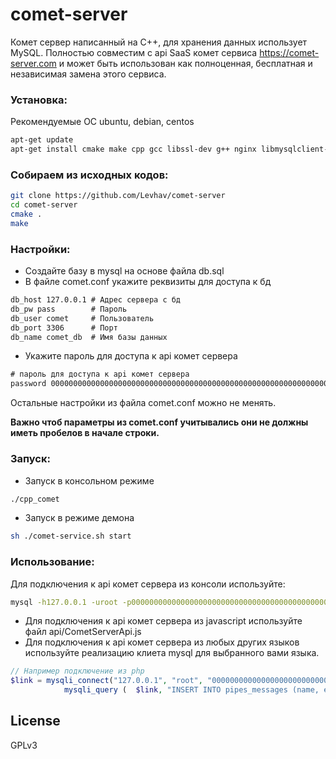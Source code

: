 # comet-server
Комет сервер написанный на C++, для хранения данных использует MySQL. Полностью совместим с api SaaS комет сервиса https://comet-server.com и может быть использован как полноценная, бесплатная и независимая замена этого сервиса.

### Установка:
Рекомендуемые ОС ubuntu, debian, centos
```sh
apt-get update
apt-get install cmake make cpp gcc libssl-dev g++ nginx libmysqlclient-dev mysql-server mysql-client flex mailutils uuid-dev 
```

### Собираем из исходных кодов:
```sh
git clone https://github.com/Levhav/comet-server
cd comet-server
cmake .
make
```

### Настройки: 
  - Создайте базу в mysql на основе файла db.sql
  - В файле comet.conf укажите реквизиты для доступа к бд
```txt
db_host 127.0.0.1 # Адрес сервера с бд
db_pw pass        # Пароль
db_user comet     # Пользователь
db_port 3306      # Порт
db_name comet_db  # Имя базы данных
```
- Укажите пароль для доступа к api комет сервера
```txt
# пароль для доступа к api комет сервера
password 0000000000000000000000000000000000000000000000000000000000000000 
```
Остальные настройки из файла comet.conf можно не менять.

**Важно чтоб параметры из comet.conf учитывались они не должны иметь пробелов в начале строки.**
 
### Запуск: 
- Запуск в консольном режиме
```sh
./cpp_comet
```
- Запуск в режиме демона
```sh
sh ./comet-service.sh start
```
### Использование: 
Для подключения к api комет сервера из консоли используйте:
```sh
mysql -h127.0.0.1 -uroot -p0000000000000000000000000000000000000000000000000000000000000000 -DCometQL_v1 -P3307 --skip-ssl 
```
- Для подключения к api комет сервера из javascript используйте файл api/CometServerApi.js
- Для подключения к api комет сервера из любых других языков используйте реализацию клиета mysql для выбранного вами языка.
```php
// Например подключение из php
$link = mysqli_connect("127.0.0.1", "root", "0000000000000000000000000000000000000000000000000000000000000000", "CometQL_v1");
            mysqli_query (  $link, "INSERT INTO pipes_messages (name, event, message)VALUES('web_MainPageChat', '', 'message text, or json text' );" );
```

License
----

GPLv3

 
